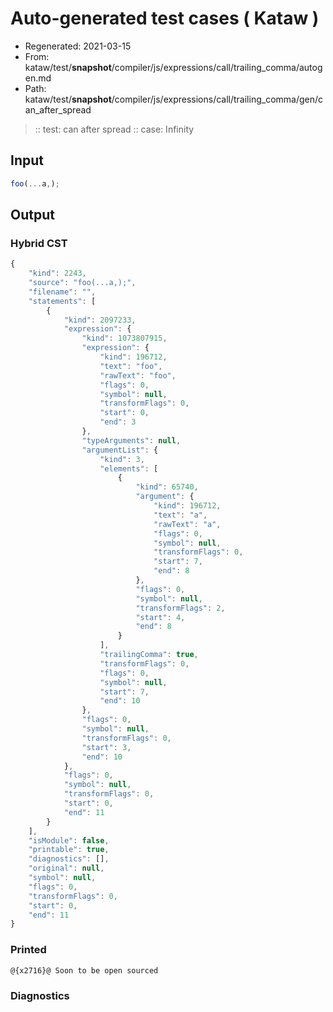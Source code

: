 # Auto-generated test cases ( Kataw )
- Regenerated: 2021-03-15
- From: kataw/test/__snapshot__/compiler/js/expressions/call/trailing_comma/autogen.md
- Path: kataw/test/__snapshot__/compiler/js/expressions/call/trailing_comma/gen/can_after_spread
> :: test: can after spread
> :: case: Infinity
## Input

`````js
foo(...a,);
`````

## Output

### Hybrid CST

```javascript
{
    "kind": 2243,
    "source": "foo(...a,);",
    "filename": "",
    "statements": [
        {
            "kind": 2097233,
            "expression": {
                "kind": 1073807915,
                "expression": {
                    "kind": 196712,
                    "text": "foo",
                    "rawText": "foo",
                    "flags": 0,
                    "symbol": null,
                    "transformFlags": 0,
                    "start": 0,
                    "end": 3
                },
                "typeArguments": null,
                "argumentList": {
                    "kind": 3,
                    "elements": [
                        {
                            "kind": 65740,
                            "argument": {
                                "kind": 196712,
                                "text": "a",
                                "rawText": "a",
                                "flags": 0,
                                "symbol": null,
                                "transformFlags": 0,
                                "start": 7,
                                "end": 8
                            },
                            "flags": 0,
                            "symbol": null,
                            "transformFlags": 2,
                            "start": 4,
                            "end": 8
                        }
                    ],
                    "trailingComma": true,
                    "transformFlags": 0,
                    "flags": 0,
                    "symbol": null,
                    "start": 7,
                    "end": 10
                },
                "flags": 0,
                "symbol": null,
                "transformFlags": 0,
                "start": 3,
                "end": 10
            },
            "flags": 0,
            "symbol": null,
            "transformFlags": 0,
            "start": 0,
            "end": 11
        }
    ],
    "isModule": false,
    "printable": true,
    "diagnostics": [],
    "original": null,
    "symbol": null,
    "flags": 0,
    "transformFlags": 0,
    "start": 0,
    "end": 11
}
```

### Printed

```javascript
@{x2716}@ Soon to be open sourced
```

### Diagnostics

```javascript

```

